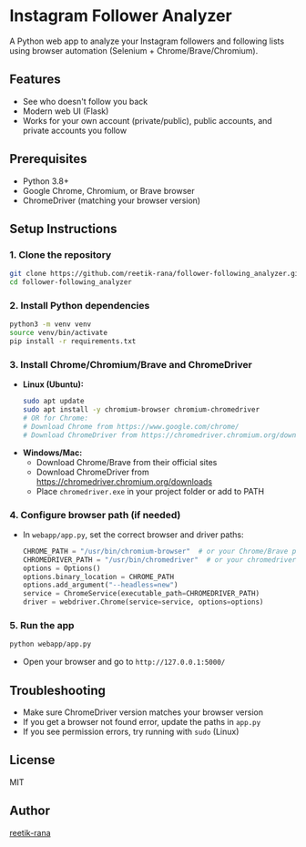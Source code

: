 # Instagram Follower Analyzer

A Python web app to analyze your Instagram followers and following lists using browser automation (Selenium + Chrome/Brave/Chromium).

## Features
- See who doesn't follow you back
- Modern web UI (Flask)
- Works for your own account (private/public), public accounts, and private accounts you follow

## Prerequisites
- Python 3.8+
- Google Chrome, Chromium, or Brave browser
- ChromeDriver (matching your browser version)

## Setup Instructions

### 1. Clone the repository
```bash
git clone https://github.com/reetik-rana/follower-following_analyzer.git
cd follower-following_analyzer
```

### 2. Install Python dependencies
```bash
python3 -m venv venv
source venv/bin/activate
pip install -r requirements.txt
```

### 3. Install Chrome/Chromium/Brave and ChromeDriver
- **Linux (Ubuntu):**
  ```bash
  sudo apt update
  sudo apt install -y chromium-browser chromium-chromedriver
  # OR for Chrome:
  # Download Chrome from https://www.google.com/chrome/
  # Download ChromeDriver from https://chromedriver.chromium.org/downloads
  ```
- **Windows/Mac:**
  - Download Chrome/Brave from their official sites
  - Download ChromeDriver from https://chromedriver.chromium.org/downloads
  - Place `chromedriver.exe` in your project folder or add to PATH

### 4. Configure browser path (if needed)
- In `webapp/app.py`, set the correct browser and driver paths:
  ```python
  CHROME_PATH = "/usr/bin/chromium-browser"  # or your Chrome/Brave path
  CHROMEDRIVER_PATH = "/usr/bin/chromedriver"  # or your chromedriver path
  options = Options()
  options.binary_location = CHROME_PATH
  options.add_argument("--headless=new")
  service = ChromeService(executable_path=CHROMEDRIVER_PATH)
  driver = webdriver.Chrome(service=service, options=options)
  ```

### 5. Run the app
```bash
python webapp/app.py
```
- Open your browser and go to `http://127.0.0.1:5000/`

## Troubleshooting
- Make sure ChromeDriver version matches your browser version
- If you get a browser not found error, update the paths in `app.py`
- If you see permission errors, try running with `sudo` (Linux)

## License
MIT

## Author
[reetik-rana](https://github.com/reetik-rana)
